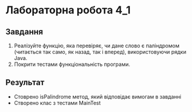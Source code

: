 # Лабораторна робота 4_1

## Завдання
1. Реалізуйте функцію, яка перевіряє, чи дане слово є паліндромом (читається так само, як назад, так і вперед), використовуючи рядки Java. 
2. Покрити тестами функціональність програми.

## Результат
* Стоврено isPalindrome метод, який відповідає вимогам в завданні
* Створено клас з тестами MainTest
